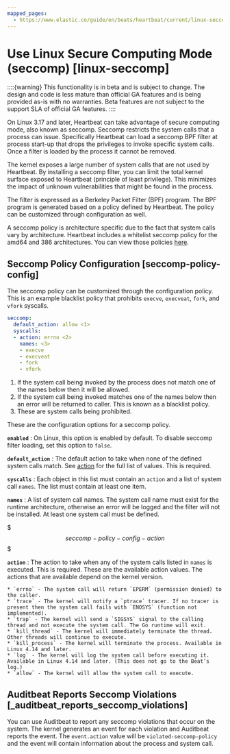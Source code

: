 ```yaml
---
mapped_pages:
  - https://www.elastic.co/guide/en/beats/heartbeat/current/linux-seccomp.html
---
```


# Use Linux Secure Computing Mode (seccomp) [linux-seccomp]

::::{warning}
This functionality is in beta and is subject to change. The design and code is less mature than official GA features and is being provided as-is with no warranties. Beta features are not subject to the support SLA of official GA features.
::::


On Linux 3.17 and later, Heartbeat can take advantage of secure computing mode, also known as seccomp. Seccomp restricts the system calls that a process can issue. Specifically Heartbeat can load a seccomp BPF filter at process start-up that drops the privileges to invoke specific system calls. Once a filter is loaded by the process it cannot be removed.

The kernel exposes a large number of system calls that are not used by Heartbeat. By installing a seccomp filter, you can limit the total kernel surface exposed to Heartbeat (principle of least privilege). This minimizes the impact of unknown vulnerabilities that might be found in the process.

The filter is expressed as a Berkeley Packet Filter (BPF) program. The BPF program is generated based on a policy defined by Heartbeat. The policy can be customized through configuration as well.

A seccomp policy is architecture specific due to the fact that system calls vary by architecture. Heartbeat includes a whitelist seccomp policy for the amd64 and 386 architectures. You can view those policies [here](https://github.com/elastic/beats/tree/master/libbeat/common/seccomp).


## Seccomp Policy Configuration [seccomp-policy-config]

The seccomp policy can be customized through the configuration policy. This is an example blacklist policy that prohibits `execve`, `execveat`, `fork`, and `vfork` syscalls.

```yaml
seccomp:
  default_action: allow <1>
  syscalls:
  - action: errno <2>
    names: <3>
    - execve
    - execveat
    - fork
    - vfork
```

1. If the system call being invoked by the process does not match one of the names below then it will be allowed.
2. If the system call being invoked matches one of the names below then an error will be returned to caller. This is known as a blacklist policy.
3. These are system calls being prohibited.


These are the configuration options for a seccomp policy.

**`enabled`**
:   On Linux, this option is enabled by default. To disable seccomp filter loading, set this option to `false`.

**`default_action`**
:   The default action to take when none of the defined system calls match. See [action](#seccomp-policy-config-action) for the full list of values. This is required.

**`syscalls`**
:   Each object in this list must contain an `action` and a list of system call `names`. The list must contain at least one item.

**`names`**
:   A list of system call names. The system call name must exist for the runtime architecture, otherwise an error will be logged and the filter will not be installed. At least one system call must be defined.

$$$seccomp-policy-config-action$$$

**`action`**
:   The action to take when any of the system calls listed in `names` is executed. This is required. These are the available action values. The actions that are available depend on the kernel version.

    * `errno` - The system call will return `EPERM` (permission denied) to the caller.
    * `trace` - The kernel will notify a `ptrace` tracer. If no tracer is present then the system call fails with `ENOSYS` (function not implemented).
    * `trap` - The kernel will send a `SIGSYS` signal to the calling thread and not execute the system call. The Go runtime will exit.
    * `kill_thread` - The kernel will immediately terminate the thread. Other threads will continue to execute.
    * `kill_process` - The kernel will terminate the process. Available in Linux 4.14 and later.
    * `log` - The kernel will log the system call before executing it. Available in Linux 4.14 and later. (This does not go to the Beat’s log.)
    * `allow` - The kernel will allow the system call to execute.



## Auditbeat Reports Seccomp Violations [_auditbeat_reports_seccomp_violations]

You can use Auditbeat to report any seccomp violations that occur on the system. The kernel generates an event for each violation and Auditbeat reports the event. The `event.action` value will be `violated-seccomp-policy` and the event will contain information about the process and system call.

